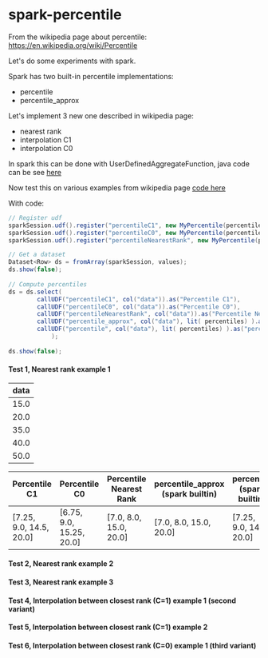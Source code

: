 # spark-percentile

From the wikipedia page about percentile: 
https://en.wikipedia.org/wiki/Percentile

Let's do some experiments with spark.

Spark has two built-in percentile implementations:
- percentile
- percentile_approx

Let's implement 3 new one described in wikipedia page:
* nearest rank
* interpolation C1
* interpolation C0

In spark this can be done with UserDefinedAggregateFunction, java code can be see [here](https://github.com/kekepins/spark-percentile/blob/master/src/spark/percentile/MyPercentile.java)


Now test this on various examples from wikipedia page [code here](https://github.com/kekepins/spark-percentile/blob/master/src/spark/percentile/TestWikipedia.java)

With code:

```java
// Register udf 
sparkSession.udf().register("percentileC1", new MyPercentile(percentiles, PercentileMode.INTERPOLATION_C1));
sparkSession.udf().register("percentileC0", new MyPercentile(percentiles, PercentileMode.INTERPOLATION_C0));
sparkSession.udf().register("percentileNearestRank", new MyPercentile(percentiles, PercentileMode.NEAREST_RANK));

// Get a dataset
Dataset<Row> ds = fromArray(sparkSession, values);
ds.show(false);
		
// Compute percentiles
ds = ds.select(
    	callUDF("percentileC1", col("data")).as("Percentile C1"),
    	callUDF("percentileC0", col("data")).as("Percentile C0"),
    	callUDF("percentileNearestRank", col("data")).as("Percentile Nearest Rank"),
    	callUDF("percentile_approx", col("data"), lit( percentiles) ).as("percentile_approx (spark builtin)"),
    	callUDF("percentile", col("data"), lit( percentiles) ).as("percentile (spark builtin)")
    		);
		
ds.show(false);

```

#### Test 1, Nearest rank example 1
|data|
| -- |
|15.0|
|20.0|
|35.0|
|40.0|
|50.0|

|Percentile C1          |Percentile C0           |Percentile Nearest Rank|percentile_approx (spark builtin)|percentile (spark builtin)|
|-----------------------|------------------------|-----------------------|---------------------------------|--------------------------|
|[7.25, 9.0, 14.5, 20.0]|[6.75, 9.0, 15.25, 20.0]|[7.0, 8.0, 15.0, 20.0] |[7.0, 8.0, 15.0, 20.0]           |[7.25, 9.0, 14.5, 20.0]   |



#### Test 2, Nearest rank example 2
#### Test 3, Nearest rank example 3
#### Test 4, Interpolation between closest rank (C=1) example 1 (second variant)
#### Test 5, Interpolation between closest rank (C=1) example 2 
#### Test 6, Interpolation between closest rank (C=0) example 1 (third variant)



